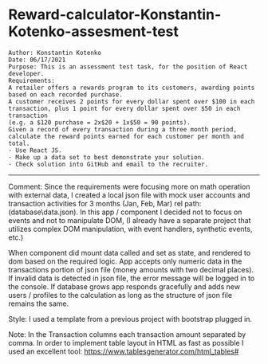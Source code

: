 # Reward-calculator-Konstantin-Kotenko-assesment-test

    Author: Konstantin Kotenko
    Date: 06/17/2021
    Purpose: This is an assessment test task, for the position of React developer. 
    Requirements:
    A retailer offers a rewards program to its customers, awarding points based on each recorded purchase.
    A customer receives 2 points for every dollar spent over $100 in each transaction, plus 1 point for every dollar spent over $50 in each transaction 
    (e.g. a $120 purchase = 2x$20 + 1x$50 = 90 points).
    Given a record of every transaction during a three month period, calculate the reward points earned for each customer per month and total.
    · Use React JS.
    · Make up a data set to best demonstrate your solution.
    · Check solution into GitHub and email to the recruiter. 
---------------------------------------
Comment: Since the requirements were focusing more on math operation with external data, I created a local json file with mock
user accounts and transaction activities for 3 months (Jan, Feb, Mar) rel path: (database\data.json). 
In this app / component I decided not to focus on events and not to manipulate DOM, (I already have a separate project that utilizes complex 
DOM manipulation, with event handlers, synthetic events, etc.)

When component did mount data called and set as state, and rendered to dom based on the required logic.
App accepts only numeric data in the transactions portion of json file (money amounts with two decimal places). 
If invalid data is detected in json file, the error message will be logged in to the console. 
If database grows app responds gracefully and adds new users / profiles to the calculation as long as the structure of json file remains the same.

Style: I used a template from a previous project with bootstrap plugged in. 

Note: In the Transaction columns each transaction amount separated by comma.
In order to implement table layout in HTML as fast as possible I used an excellent tool: https://www.tablesgenerator.com/html_tables#
